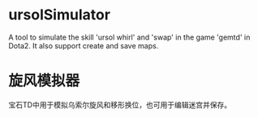 # ursolSimulator
A tool to simulate the skill 'ursol whirl' and 'swap' in the game 'gemtd' in Dota2. It also support create and save maps.

# 旋风模拟器
宝石TD中用于模拟乌索尔旋风和移形换位，也可用于编辑迷宫并保存。
